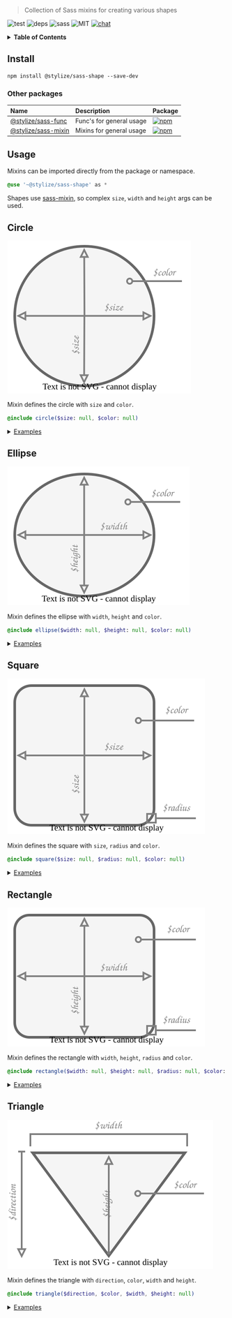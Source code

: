 <blockquote>
  Collection of Sass mixins for creating various shapes
</blockquote>

![test](https://img.shields.io/github/workflow/status/Yokize/stylize/CI?style=flat-square&label=test)
![deps](https://img.shields.io/librariesio/release/npm/@stylize/sass-shape?style=flat-square)
![sass](https://img.shields.io/static/v1?style=flat-square&logo=sass&color=blue&label=sass&message=latest)
![MIT](https://img.shields.io/github/license/Yokize/stylize?style=flat-square&color=blue)
[![chat](https://img.shields.io/gitter/room/stylize/community?style=flat-square&logo=gitter&color=blue&label=chat)](https://gitter.im/Yokize/stylize)

<details>
<summary>
  <b>Table of Contents</b>
</summary>

- [Circle](#circle)
- [Ellipse](#ellipse)
- [Square](#square)
- [Rectangle](#rectangle)
- [Triangle](#triangle)

</details>

<a name="install"></a>

## Install

```shell
npm install @stylize/sass-shape --save-dev
```

### Other packages

| Name                                                                     | Description              | Package                                                                                                                           |
| :----------------------------------------------------------------------- | :----------------------- | :-------------------------------------------------------------------------------------------------------------------------------- |
| [@stylize/sass-func](https://www.npmjs.com/package/@stylize/sass-func)   | Func's for general usage | [![npm](https://img.shields.io/npm/v/@stylize/sass-func?style=for-the-badge)](https://www.npmjs.com/package/@stylize/sass-func)   |
| [@stylize/sass-mixin](https://www.npmjs.com/package/@stylize/sass-mixin) | Mixins for general usage | [![npm](https://img.shields.io/npm/v/@stylize/sass-mixin?style=for-the-badge)](https://www.npmjs.com/package/@stylize/sass-mixin) |

<a name="usage"></a>

## Usage

Mixins can be imported directly from the package or namespace.

```sass
@use '~@stylize/sass-shape' as *
```

Shapes use [sass-mixin](https://www.npmjs.com/package/@stylize/sass-mixin), so complex `size`, `width` and `height` args can be used.

<a name="circle"></a>

## Circle

![image](https://raw.githubusercontent.com/Yokize/stylize/main/.github/assets/shape/circle.svg)

Mixin defines the circle with `size` and `color`.

```sass
@include circle($size: null, $color: null)
```

<details>
<summary>
  <u>Examples</u>
</summary>

```sass
// Radius 50%.
@include circle
// Radius 50%, [eq] width × height.
@include circle(20px)
// Radius 50%, [min] width × height.
@include circle(min 20px)
// Radius 50%, [max] width × height, color.
@include circle(max 20px, #fff)
// Radius 50%, [min] width × height, color.
@include circle($size: min 20px, $color: #fff)
// Radius 50%, [eq, min] width × height, color.
@include circle([auto, min 20px], #fff)
// Radius 50%, [eq, min, max] width × height, color.
@include circle([40px, min 20px, max 50px], #fff)
// Radius 50%, [eq, min, max] width × height, gradient color.
@include circle([40px, min 20px, max 50px], linear-gradient(#fff, #000))
```

</details>

<a name="ellipse"></a>

## Ellipse

![image](https://raw.githubusercontent.com/Yokize/stylize/main/.github/assets/shape/ellipse.svg)

Mixin defines the ellipse with `width`, `height` and `color`.

```sass
@include ellipse($width: null, $height: null, $color: null)
```

<details>
<summary>
  <u>Examples</u>
</summary>

```sass
// Radius 50%.
@include ellipse
// Radius 50%, [eq] width.
@include ellipse(20px)
// Radius 50%, [min] width.
@include ellipse(min 20px)
// Radius 50%, [max] width.
@include ellipse($width: max 20px)
// Radius 50%, [min] width, [max] height, color.
@include ellipse(min 10px, max 20px, #fff)
// Radius 50%, [eq, min] width, [max] height, color.
@include ellipse([auto, min 20px], max 20px, #fff)
// Radius 50%, [eq, min] width, [eq, max] height, color.
@include ellipse([40px, min 20px], [20px, max 10px], #fff)
// Radius 50%, [eq, min] width, [eq, max] height, gradient color.
@include ellipse([40px, min 20px], [20px, max 10px], linear-gradient(#fff, #000))
```

</details>

<a name="square"></a>

## Square

![image](https://raw.githubusercontent.com/Yokize/stylize/main/.github/assets/shape/square.svg)

Mixin defines the square with `size`, `radius` and `color`.

```sass
@include square($size: null, $radius: null, $color: null)
```

<details>
<summary>
  <u>Examples</u>
</summary>

```sass
// [eq] width × height.
@include square(20px)
// [min] width × height, radius.
@include square(min 20px, 5px)
// [max] width × height, radius, color.
@include square(max 20px, 5px, #fff)
// [min] width × height, radius, color.
@include square($size: min 20px, $radius: 4px, $color: #fff)
// [eq, min] width × height, radius, color.
@include square([auto, min 20px], 5px, #fff)
// [eq, min, max] width × height, [top-left, bottom-right] radius, color.
@include square([40px, min 20px, max 50px], 5px 4px, #fff)
// [eq, min, max] width × height, [top-left, bottom-right] radius, color.
@include square([40px, min 20px, max 50px], [5px, 4px], #fff)
// [eq, min, max] width × height, [top-left, bottom-right] radius, gradient color.
@include square([40px, min 20px, max 50px], [5px, 4px], linear-gradient(#fff, #000))
```

</details>

<a name="rectangle"></a>

## Rectangle

![image](https://raw.githubusercontent.com/Yokize/stylize/main/.github/assets/shape/rectangle.svg)

Mixin defines the rectangle with `width`, `height`, `radius` and `color`.

```sass
@include rectangle($width: null, $height: null, $radius: null, $color: null)
```

<details>
<summary>
  <u>Examples</u>
</summary>

```sass
// [min] width.
@include rectangle(min 20px)
// [eq] width, [max] height.
@include rectangle(10px, max 20px)
// [min] width, [eq] height, radius.
@include rectangle(min 10px, 20px, 4px)
// [max] width, [max] height, radius, color.
@include rectangle(max 10px, max 20px, 4px, #fff)
// [eq, min] width, [max] height, radius, color.
@include rectangle([auto, min 20px], max 20px, 4px, #fff)
// [eq] width, [eq] height, [top-left, bottom-right] radius, color.
@include rectangle($width: 10px, $height: 20px, $radius: 4px 3px, $color: #fff)
// [eq, min] width, [eq, min] height, [top-left, bottom-right] radius, color.
@include rectangle([40px, min 20px], [20px, min 10px], 4px 3px, #fff)
// [eq, min] width, [eq, min] height, [top-left, bottom-right] radius, color.
@include rectangle([40px, min 20px], [20px, min 10px], [4px, 3px], #fff)
// [eq, min] width, [eq, min] height, [top-left, bottom-right] radius, gradient color.
@include rectangle([40px, min 20px], [20px, min 10px], [4px, 3px], linear-gradient(#fff, #000))
```

</details>

<a name="triangle"></a>

## Triangle

![image](https://raw.githubusercontent.com/Yokize/stylize/main/.github/assets/shape/triangle.svg)

Mixin defines the triangle with `direction`, `color`, `width` and `height`.

```sass
@include triangle($direction, $color, $width, $height: null)
```

<details>
<summary>
  <u>Examples</u>
</summary>

```sass
// ↑ Triangle in top direction.
@include triangle(top #fff 5px)
// ↖ Triangle in top-left direction.
@include triangle(top-left, #fff, 5px, 10px)
```

</details>
